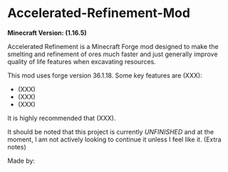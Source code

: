 # Accelerated-Refinement-Mod

**Minecraft Version: (1.16.5)**

Accelerated Refinement is a Minecraft Forge mod designed to make the smelting and refinement of ores much faster and just generally improve quality of life features when excavating resources.

This mod uses forge version 36.1.18. Some key features are (XXX):

- (XXX)
- (XXX)
- (XXX)

It is highly recommended that (XXX). 

It should be noted that this project is currently *UNFINISHED* and at the moment, I am not actively looking to continue it unless I feel like it.
(Extra notes) 

Made by:
